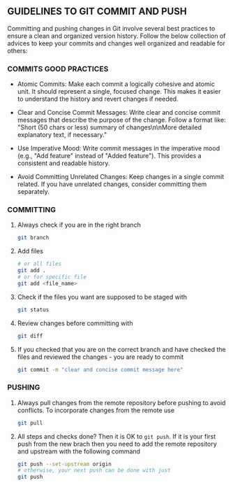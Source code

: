 ## GUIDELINES TO GIT COMMIT AND PUSH

Committing and pushing changes in Git involve several best practices to ensure a clean and organized version history. Follow the below collection of advices to keep your commits and changes well organized and readable for others:

### COMMITS GOOD PRACTICES

- Atomic Commits:
Make each commit a logically cohesive and atomic unit. It should represent a single, focused change. This makes it easier to understand the history and revert changes if needed.

- Clear and Concise Commit Messages:
Write clear and concise commit messages that describe the purpose of the change. Follow a format like: "Short (50 chars or less) summary of changes\n\nMore detailed explanatory text, if necessary."

- Use Imperative Mood:
Write commit messages in the imperative mood (e.g., "Add feature" instead of "Added feature"). This provides a consistent and readable history.

- Avoid Committing Unrelated Changes:
Keep changes in a single commit related. If you have unrelated changes, consider committing them separately.

### COMMITTING

1. Always check if you are in the right branch

    ```bash
    git branch
    ```

2. Add files

    ```bash
    # or all files
    git add . 
    # or for specific file
    git add <file_name>
    ```

3. Check if the files you want are supposed to be staged with

    ```bash
    git status
    ```

4. Review changes before committing with

    ```bash
    git diff
    ```

5. If you checked that you are on the correct branch and have checked the files and reviewed the changes - you are ready to commit

    ```bash
    git commit -m "clear and concise commit message here"
    ```

### PUSHING

1. Always pull changes from the remote repository before pushing to avoid conflicts. To incorporate changes from the remote use

    ```bash
    git pull
    ```

2. All steps and checks done? Then it is OK to `git push`. If it is your first push from the new brach then you need to add the remote repository and upstream with the following command

    ```bash
    git push --set-upstream origin
    # otherwise, your next push can be done with just
    git push
    ```